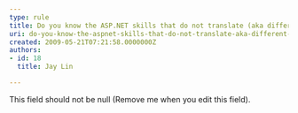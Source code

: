 ```yaml
---
type: rule
title: Do you know the ASP.NET skills that do not translate (aka different) ?
uri: do-you-know-the-aspnet-skills-that-do-not-translate-aka-different-
created: 2009-05-21T07:21:58.0000000Z
authors:
- id: 18
  title: Jay Lin

---
```


 This field should not be null (Remove me when you edit this field). 
